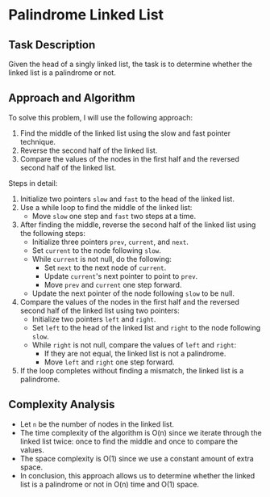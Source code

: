 # Palindrome Linked List

## Task Description
Given the head of a singly linked list, the task is to determine whether the linked list is a palindrome or not.

## Approach and Algorithm
To solve this problem, I will use the following approach:

1. Find the middle of the linked list using the slow and fast pointer technique.
2. Reverse the second half of the linked list.
3. Compare the values of the nodes in the first half and the reversed second half of the linked list.

Steps in detail:
1. Initialize two pointers `slow` and `fast` to the head of the linked list.
2. Use a while loop to find the middle of the linked list:
   - Move `slow` one step and `fast` two steps at a time.
3. After finding the middle, reverse the second half of the linked list using the following steps:
   - Initialize three pointers `prev`, `current`, and `next`.
   - Set `current` to the node following `slow`.
   - While `current` is not null, do the following:
     - Set `next` to the next node of `current`.
     - Update `current`'s next pointer to point to `prev`.
     - Move `prev` and `current` one step forward.
   - Update the next pointer of the node following `slow` to be null.
4. Compare the values of the nodes in the first half and the reversed second half of the linked list using two pointers:
   - Initialize two pointers `left` and `right`.
   - Set `left` to the head of the linked list and `right` to the node following `slow`.
   - While `right` is not null, compare the values of `left` and `right`:
     - If they are not equal, the linked list is not a palindrome.
     - Move `left` and `right` one step forward.
5. If the loop completes without finding a mismatch, the linked list is a palindrome.

## Complexity Analysis
- Let `n` be the number of nodes in the linked list.
- The time complexity of the algorithm is O(n) since we iterate through the linked list twice: once to find the middle and once to compare the values.
- The space complexity is O(1) since we use a constant amount of extra space.
- In conclusion, this approach allows us to determine whether the linked list is a palindrome or not in O(n) time and O(1) space.

